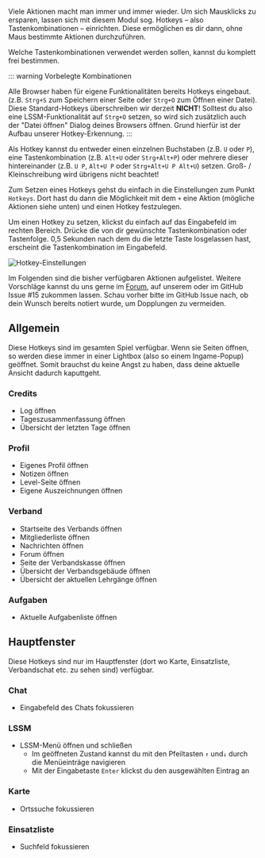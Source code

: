 Viele Aktionen macht man immer und immer wieder.
Um sich Mausklicks zu ersparen, lassen sich mit diesem Modul sog. Hotkeys – also Tastenkombinationen – einrichten.
Diese ermöglichen es dir dann, ohne Maus bestimmte Aktionen durchzuführen.

Welche Tastenkombinationen verwendet werden sollen, kannst du komplett frei bestimmen.

::: warning Vorbelegte Kombinationen
<!-- For later: ingame hotkeys @ https://blog.leitstellenspiel.de/tastaturkuerzel-hotkeys/ -->
Alle Browser haben für eigene Funktionalitäten bereits Hotkeys eingebaut. (z.B. `Strg+S` zum Speichern einer Seite oder `Strg+O` zum Öffnen einer Datei).
Diese Standard-Hotkeys überschreiben wir derzeit **NICHT**!
Solltest du also eine LSSM-Funktionalität auf `Strg+O` setzen, so wird sich zusätzlich auch der "Datei öffnen" Dialog deines Browsers öffnen.
Grund hierfür ist der Aufbau unserer Hotkey-Erkennung.
:::

Als Hotkey kannst du entweder einen einzelnen Buchstaben (z.B. `U` oder `P`), eine Tastenkombination (z.B. `Alt+U` oder `Strg+Alt+P`) oder mehrere dieser hintereinander (z.B. `U P`, `Alt+U P` oder `Strg+Alt+U P Alt+U`) setzen.
Groß- / Kleinschreibung wird übrigens nicht beachtet!

Zum Setzen eines Hotkeys gehst du einfach in die Einstellungen zum Punkt `Hotkeys`.
Dort hast du dann die Möglichkeit mit dem `+` eine Aktion (mögliche Aktionen siehe unten) und einen Hotkey festzulegen.

Um einen Hotkey zu setzen, klickst du einfach auf das Eingabefeld im rechten Bereich.
Drücke die von dir gewünschte Tastenkombination oder Tastenfolge.
0,5 Sekunden nach dem du die letzte Taste losgelassen hast, erscheint die Tastenkombination im Eingabefeld.

![Hotkey-Einstellungen](settings.png)


Im Folgenden sind die bisher verfügbaren Aktionen aufgelistet.
Weitere Vorschläge kannst du uns gerne im [Forum](https://forum.leitstellenspiel.de/index.php?thread/19176-lss-manager-v-4/), auf unserem <discord/> oder im <a :href="$themeConfig.variables.github + '/issues/15'" target="_blank">GitHub Issue #15</a> zukommen lassen.
Schau vorher bitte im GitHub Issue nach, ob dein Wunsch bereits notiert wurde, um Dopplungen zu vermeiden.

## Allgemein

Diese Hotkeys sind im gesamten Spiel verfügbar.
Wenn sie Seiten öffnen, so werden diese immer in einer Lightbox (also so einem Ingame-Popup) geöffnet.
Somit brauchst du keine Angst zu haben, dass deine aktuelle Ansicht dadurch kaputtgeht.

### Credits

* Log öffnen
* Tageszusammenfassung öffnen
* Übersicht der letzten Tage öffnen

### Profil

* Eigenes Profil öffnen
* Notizen öffnen
* Level-Seite öffnen
* Eigene Auszeichnungen öffnen

### Verband

* Startseite des Verbands öffnen
* Mitgliederliste öffnen
* Nachrichten öffnen
* Forum öffnen
* Seite der Verbandskasse öffnen
* Übersicht der Verbandsgebäude öffnen
* Übersicht der aktuellen Lehrgänge öffnen

### Aufgaben

* Aktuelle Aufgabenliste öffnen

## Hauptfenster

Diese Hotkeys sind nur im Hauptfenster (dort wo Karte, Einsatzliste, Verbandschat etc. zu sehen sind) verfügbar.

### Chat

* Eingabefeld des Chats fokussieren

### LSSM

* LSSM-Menü öffnen und schließen
  * Im geöffneten Zustand kannst du mit den Pfeiltasten `↑` und`↓` durch die Menüeinträge navigieren
  * Mit der Eingabetaste `Enter` klickst du den ausgewählten Eintrag an

### Karte

* Ortssuche fokussieren

### Einsatzliste

* Suchfeld fokussieren

